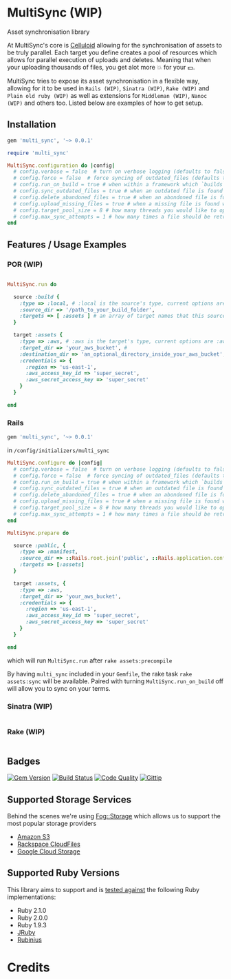 # MultiSync (WIP)

Asset synchronisation library

At MultiSync's core is [Celluloid](http://celluloid.io) allowing for the synchronisation of assets to be truly parallel. Each target you define creates a pool of resources which allows for parallel execution of uploads and deletes. Meaning that when your uploading thousands of files, you get alot more :boom: for your :dollar:.

MultiSync tries to expose its asset synchronisation in a flexible way, allowing for it to be used in `Rails (WIP)`, `Sinatra (WIP)`, `Rake (WIP)` and `Plain old ruby (WIP)` as well as extensions for `Middleman (WIP)`, `Nanoc (WIP)` and others too. Listed below are examples of how to get setup.

## Installation

```ruby
gem 'multi_sync', '~> 0.0.1'
```

```ruby
require 'multi_sync'

MultiSync.configuration do |config|
  # config.verbose = false  # turn on verbose logging (defaults to false)
  # config.force = false  # force syncing of outdated_files (defaults to false)
  # config.run_on_build = true # when within a framework which `builds` assets, whether to sync afterwards (defaults to true)
  # config.sync_outdated_files = true # when an outdated file is found whether to replace it (defaults to true)
  # config.delete_abandoned_files = true # when an abondoned file is found whether to remove it (defaults to true)
  # config.upload_missing_files = true # when a missing file is found whether to upload it (defaults to true)
  # config.target_pool_size = 8 # how many threads you would like to open for each target (defaults to the amount of CPU core's your machine has)
  # config.max_sync_attempts = 1 # how many times a file should be retried if there was an error during sync (defaults to 3)
end

```

## Features / Usage Examples

### POR (WIP)

```ruby

MultiSync.run do

  source :build {
    :type => :local, # :local is the source's type, current options are :local, :manifest
    :source_dir => '/path_to_your_build_folder',
    :targets => [ :assets ] # an array of target names that this source should sync against
  }

  target :assets {
    :type => :aws, # :aws is the target's type, current options are :aws
    :target_dir => 'your_aws_bucket', # 
    :destination_dir => 'an_optional_directory_inside_your_aws_bucket', # 
    :credentials => {
      :region => 'us-east-1',
      :aws_access_key_id => 'super_secret',
      :aws_secret_access_key => 'super_secret'
    }
  }

end

```

### Rails

```ruby
gem 'multi_sync', '~> 0.0.1'
```

in `/config/initializers/multi_sync`
```ruby
MultiSync.configure do |config|
  # config.verbose = false  # turn on verbose logging (defaults to false)
  # config.force = false  # force syncing of outdated_files (defaults to false)
  # config.run_on_build = true # when within a framework which `builds` assets, whether to sync afterwards (defaults to true)
  # config.sync_outdated_files = true # when an outdated file is found whether to replace it (defaults to true)
  # config.delete_abandoned_files = true # when an abondoned file is found whether to remove it (defaults to true)
  # config.upload_missing_files = true # when a missing file is found whether to upload it (defaults to true)
  # config.target_pool_size = 8 # how many threads you would like to open for each target (defaults to the amount of CPU core's your machine has)
  # config.max_sync_attempts = 1 # how many times a file should be retried if there was an error during sync (defaults to 3)
end

MultiSync.prepare do

  source :public, {
    :type => :manifest,
    :source_dir => ::Rails.root.join('public', ::Rails.application.config.assets.prefix.sub(/^\//, '')), # hopefully will abstract away
    :targets => [:assets]
  }

  target :assets, {
    :type => :aws,
    :target_dir => 'your_aws_bucket',
    :credentials => {
      :region => 'us-east-1',
      :aws_access_key_id => 'super_secret',
      :aws_secret_access_key => 'super_secret'
    }
  }

end

```

which will run `MultiSync.run` after `rake assets:precompile`

By having `multi_sync` included in your `Gemfile`, the rake task `rake assets:sync` will be available. Paired with turning `MultiSync.run_on_build` off will allow you to sync on your terms.

### Sinatra (WIP)

```ruby
```

### Rake (WIP)

```ruby
```

## Badges

[![Gem Version](https://badge.fury.io/rb/multi_sync.png)][gem]
[![Build Status](https://travis-ci.org/karlfreeman/multi_sync.png)][travis]
[![Code Quality](https://codeclimate.com/github/karlfreeman/multi_sync.png)][codeclimate]
[![Gittip](http://img.shields.io/gittip/karlfreeman.png)][gittip]

## Supported Storage Services

Behind the scenes we're using [Fog::Storage](http://fog.io/storage) which allows us to support the most popular storage providers

- [Amazon S3](http://aws.amazon.com/s3)
- [Rackspace CloudFiles](http://www.rackspace.com/cloud/files)
- [Google Cloud Storage](https://developers.google.com/storage)

## Supported Ruby Versions

This library aims to support and is [tested against][travis] the following Ruby
implementations:

- Ruby 2.1.0
- Ruby 2.0.0
- Ruby 1.9.3
- [JRuby][jruby]
- [Rubinius][rubinius]

# Credits

[gem]: https://rubygems.org/gems/multi_sync
[travis]: http://travis-ci.org/karlfreeman/multi_sync
[codeclimate]: https://codeclimate.com/github/karlfreeman/multi_sync
[gittip]: https://www.gittip.com/karlfreeman
[jruby]: http://www.jruby.org
[rubinius]: http://rubini.us
